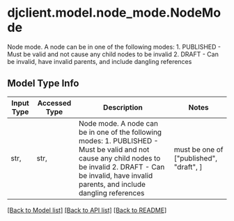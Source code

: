 # djclient.model.node_mode.NodeMode

Node mode.  A node can be in one of the following modes:  1. PUBLISHED - Must be valid and not cause any child nodes to be invalid 2. DRAFT - Can be invalid, have invalid parents, and include dangling references

## Model Type Info
Input Type | Accessed Type | Description | Notes
------------ | ------------- | ------------- | -------------
str,  | str,  | Node mode.  A node can be in one of the following modes:  1. PUBLISHED - Must be valid and not cause any child nodes to be invalid 2. DRAFT - Can be invalid, have invalid parents, and include dangling references | must be one of ["published", "draft", ] 

[[Back to Model list]](../../README.md#documentation-for-models) [[Back to API list]](../../README.md#documentation-for-api-endpoints) [[Back to README]](../../README.md)


